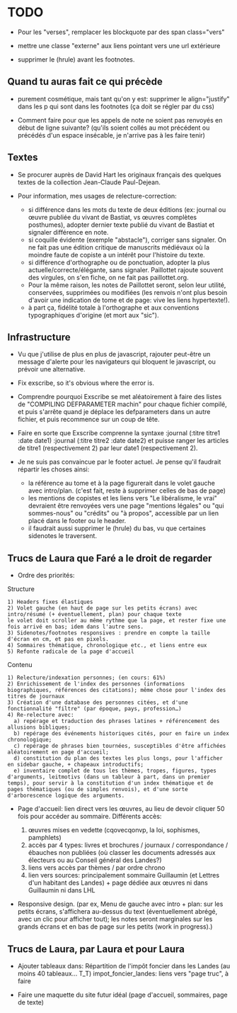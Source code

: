 TODO
====

- Pour les "verses", remplacer les blockquote par des span class="vers"

- mettre une classe "externe" aux liens pointant vers une url extérieure

- supprimer le (hrule) avant les footnotes.

Quand tu auras fait ce qui précède
----------------------------------

- purement cosmétique, mais tant qu'on y est: supprimer le align="justify" dans les p qui sont dans les footnotes (ça doit se régler par du css)

- Comment faire pour que les appels de note ne soient pas renvoyés en début de ligne suivante? (qu'ils soient collés au mot précédent ou précédés d'un espace insécable, je n'arrive pas à les faire tenir)

Textes
------

  * Se procurer auprès de David Hart les originaux français des quelques textes de la collection Jean-Claude Paul-Dejean.

  * Pour information, mes usages de relecture-correction:

    - si différence dans les mots du texte de deux éditions (ex: journal ou œuvre publiée du vivant de Bastiat, vs œuvres complètes posthumes), adopter dernier texte publié du vivant de Bastiat et signaler différence en note.
    - si coquille évidente (exemple "abstacle"), corriger sans signaler. On ne fait pas une édition critique de manuscrits médiévaux où la moindre faute de copiste a un intérêt pour l'histoire du texte.
    - si différence d'orthographe ou de ponctuation, adopter la plus actuelle/correcte/élégante, sans signaler. Paillottet rajoute souvent des virgules, on s'en fiche, on ne fait pas paillottet.org.
    - Pour la même raison, les notes de Paillottet seront, selon leur utilité, conservées, supprimées ou modifiées (les renvois n'ont plus besoin d'avoir une indication de tome et de page: vive les liens hypertexte!).
    - à part ça, fidélité totale à l'orthographe et aux conventions typographiques d'origine (et mort aux "sic").


Infrastructure
--------------
  
  * Vu que j'utilise de plus en plus de javascript, rajouter peut-être un message d'alerte pour les navigateurs qui bloquent le javascript, ou prévoir une alternative.

  * Fix exscribe, so it's obvious where the error is.

  * Comprendre pourquoi Exscribe se met aléatoirement à faire des listes de "COMPILING DEFPARAMETER machin" pour chaque fichier compilé, et puis s'arrête quand je déplace les defparameters dans un autre fichier, et puis recommence sur un coup de tête.

  * Faire en sorte que Exscribe comprenne la syntaxe :journal (:titre titre1 :date date1) :journal (:titre titre2 :date date2) et puisse ranger les articles de titre1 (respectivement 2) par leur date1 (respectivement 2).

  * Je ne suis pas convaincue par le footer actuel. Je pense qu'il faudrait répartir les choses ainsi:
    - la référence au tome et à la page figurerait dans le volet gauche avec intro/plan. (c'est fait, reste à supprimer celles de bas de page)
    - les mentions de copistes et les liens vers "Le libéralisme, le vrai" devraient être renvoyées vers une page "mentions légales" ou "qui sommes-nous" ou "crédits" ou "à propos", accessible par un lien placé dans le footer ou le header.
    - il faudrait aussi supprimer le (hrule) du bas, vu que certaines sidenotes le traversent.

Trucs de Laura que Faré a le droit de regarder
----------------------------------------------

  * Ordre des priorités:

Structure

    1) Headers fixes élastiques
    2) Volet gauche (en haut de page sur les petits écrans) avec intro/résumé (+ éventuellement, plan) pour chaque texte
    le volet doit scroller au même rythme que la page, et rester fixe une fois arrivé en bas; idem dans l'autre sens.
    3) Sidenotes/footnotes responsives : prendre en compte la taille d'écran en cm, et pas en pixels.
    4) Sommaires thématique, chronologique etc., et liens entre eux
    5) Refonte radicale de la page d'accueil

Contenu

    1) Relecture/indexation personnes; (en cours: 61%)
    2) Enrichissement de l'index des personnes (informations biographiques, références des citations); même chose pour l'index des titres de journaux
    3) Création d'une database des personnes citées, et d'une fonctionnalité "filtre" (par époque, pays, profession…)
    4) Re-relecture avec:
      a) repérage et traduction des phrases latines + référencement des allusions bibliques;
      b) repérage des événements historiques cités, pour en faire un index chronologique;
      c) repérage de phrases bien tournées, susceptibles d'être affichées aléatoirement en page d'accueil;
      d) constitution du plan des textes les plus longs, pour l'afficher en sidebar gauche, + chapeaux introductifs;
      e) inventaire complet de tous les thèmes, tropes, figures, types d'arguments, leitmotivs (dans un tableur à part, dans un premier temps), pour servir à la constitution d'un index thématique et de pages thématiques (ou de simples renvois), et d'une sorte d'arborescence logique des arguments.

  * Page d'accueil: lien direct vers les œuvres, au lieu de devoir cliquer 50 fois pour accéder au sommaire.
  Différents accès:
    1) œuvres mises en vedette (cqovecqonvp, la loi, sophismes, pamphlets)
    2) accès par 4 types: livres et brochures / journaux / correspondance / ébauches non publiées (où classer les documents adressés aux électeurs ou au Conseil général des Landes?)
    3) liens vers accès par thèmes / par ordre chrono
    4) lien vers sources: principalement sommaire Guillaumin (et Lettres d'un habitant des Landes) + page dédiée aux œuvres ni dans Guillaumin ni dans LHL

  * Responsive design. (par ex, Menu de gauche avec intro + plan: sur les petits écrans, s'affichera au-dessus du text (éventuellement abrégé, avec un clic pour afficher tout); les notes seront marginales sur les grands écrans et en bas de page sur les petits (work in progress).)
 

Trucs de Laura, par Laura et pour Laura
---------------------------------------

  * Ajouter tableaux dans: Répartition de l'impôt foncier dans les Landes (au moins 40 tableaux... T_T)
  impot_foncier_landes: liens vers "page truc", à faire

  * Faire une maquette du site futur idéal (page d'accueil, sommaires, page de texte)
